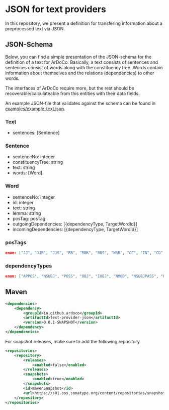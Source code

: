 # JSON for text providers

In this repository, we present a definition for transfering information about a preprocessed text via JSON.


## JSON-Schema
Below, you can find a simple presentation of the JSON-schema for the definition of a text for ArDoCo. Basically, a text consists of sentences and sentences consist of words along with the constituency tree. Words contain information about themselves and the relations (dependencies) to other words.

The interfaces of ArDoCo require more, but the rest should be recoverable/calculateable from this entities with their data fields.

An example JSON-file that validates against the schema can be found in [examples/example-text.json](./examples/example-text.json).

### Text
- sentences: [Sentence]

### Sentence
- sentenceNo: integer
- constituencyTree: string
- text: string
- words: [Word]

### Word
- sentenceNo: integer
- id: integer
- text: string
- lemma: string
- posTag: posTag
- outgoingDependencies: [{dependencyType, TargetWordId}]
- incomingDependencies: [{dependencyType, TargetWordId}]

### posTags
```json
enum: ["JJ", "JJR", "JJS", "RB", "RBR", "RBS", "WRB", "CC", "IN", "CD", "DT", "WDT", "EX", "FW", "LS", "NN", "NNS", "NNP", "NNPS", "PDT", "POS", "PRP", "PRP$", "WP$", "WP", "RP", "SYM", "TO", "UH", "VB", "VBD", "VBG", "VBN", "VBP", "VBZ", "MD", ".", ",", ":", "-LRB-", "-RRB-", "-NONE-", "``", "''", "$", "#"]
```

### dependencyTypes
```json
enum: ["APPOS", "NSUBJ", "POSS", "OBJ", "IOBJ", "NMOD", "NSUBJPASS", "POBJ", "AGENT", "NUM", "PREDET", "RCMOD", "CSUBJ", "CCOMP", "XCOMP", "OBL", "VOCATIVE", "EXPL", "DISLOCATED", "ADVCL", "ADVMOD", "DISCOURSE", "AUXILIARY", "COP", "MARK", "ACL", "AMOD", "DET", "CLF", "CASE", "CONJ", "CC", "FIXED", "FLAT", "COMPOUND", "LIST", "PARATAXIS", "ORPHAN", "GOES_WITH", "REPARANDUM", "PUNCT", "CSUBJ_PASS", "ACL_RELCL", "COMPOUND_PRT", "NMOD_POSS", "REF", "NSUBJ_XSUBJ", "NSUBJ_PASS_XSUBJ", "NSUBJ_RELSUBJ", "NSUBJ_PASS_RELSUBJ", "OBJ_RELOBJ"]
```

## Maven

```xml
<dependencies>
	<dependency>
		<groupId>io.github.ardoco</groupId>
		<artifactId>text-provider-json</artifactId>
		<version>0.0.1-SNAPSHOT</version>
	</dependency>
</dependencies>
```

For snapshot releases, make sure to add the following repository
```xml
<repositories>
	<repository>
		<releases>
			<enabled>false</enabled>
		</releases>
		<snapshots>
			<enabled>true</enabled>
		</snapshots>
		<id>mavenSnapshot</id>
		<url>https://s01.oss.sonatype.org/content/repositories/snapshots</url>
	</repository>
</repositories>
```
